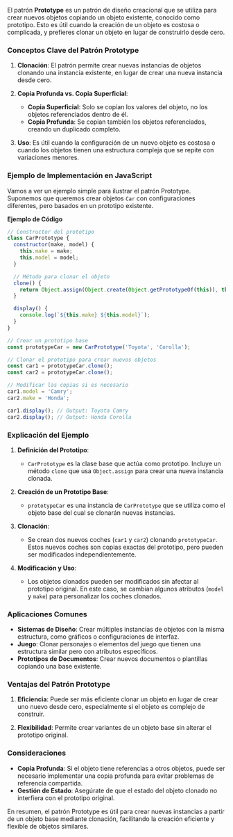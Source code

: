 El patrón **Prototype** es un patrón de diseño creacional que se utiliza para crear nuevos objetos copiando un objeto existente, conocido como prototipo. Esto es útil cuando la creación de un objeto es costosa o complicada, y prefieres clonar un objeto en lugar de construirlo desde cero.

### Conceptos Clave del Patrón Prototype

1. **Clonación**: El patrón permite crear nuevas instancias de objetos clonando una instancia existente, en lugar de crear una nueva instancia desde cero.

2. **Copia Profunda vs. Copia Superficial**:
   - **Copia Superficial**: Solo se copian los valores del objeto, no los objetos referenciados dentro de él.
   - **Copia Profunda**: Se copian también los objetos referenciados, creando un duplicado completo.

3. **Uso**: Es útil cuando la configuración de un nuevo objeto es costosa o cuando los objetos tienen una estructura compleja que se repite con variaciones menores.

### Ejemplo de Implementación en JavaScript

Vamos a ver un ejemplo simple para ilustrar el patrón Prototype. Suponemos que queremos crear objetos `Car` con configuraciones diferentes, pero basados en un prototipo existente.

**Ejemplo de Código**

```javascript
// Constructor del prototipo
class CarPrototype {
  constructor(make, model) {
    this.make = make;
    this.model = model;
  }

  // Método para clonar el objeto
  clone() {
    return Object.assign(Object.create(Object.getPrototypeOf(this)), this);
  }

  display() {
    console.log(`${this.make} ${this.model}`);
  }
}

// Crear un prototipo base
const prototypeCar = new CarPrototype('Toyota', 'Corolla');

// Clonar el prototipo para crear nuevos objetos
const car1 = prototypeCar.clone();
const car2 = prototypeCar.clone();

// Modificar las copias si es necesario
car1.model = 'Camry';
car2.make = 'Honda';

car1.display(); // Output: Toyota Camry
car2.display(); // Output: Honda Corolla
```

### Explicación del Ejemplo

1. **Definición del Prototipo**:
   - `CarPrototype` es la clase base que actúa como prototipo. Incluye un método `clone` que usa `Object.assign` para crear una nueva instancia clonada.

2. **Creación de un Prototipo Base**:
   - `prototypeCar` es una instancia de `CarPrototype` que se utiliza como el objeto base del cual se clonarán nuevas instancias.

3. **Clonación**:
   - Se crean dos nuevos coches (`car1` y `car2`) clonando `prototypeCar`. Estos nuevos coches son copias exactas del prototipo, pero pueden ser modificados independientemente.

4. **Modificación y Uso**:
   - Los objetos clonados pueden ser modificados sin afectar al prototipo original. En este caso, se cambian algunos atributos (`model` y `make`) para personalizar los coches clonados.

### Aplicaciones Comunes

- **Sistemas de Diseño**: Crear múltiples instancias de objetos con la misma estructura, como gráficos o configuraciones de interfaz.
- **Juego**: Clonar personajes o elementos del juego que tienen una estructura similar pero con atributos específicos.
- **Prototipos de Documentos**: Crear nuevos documentos o plantillas copiando una base existente.

### Ventajas del Patrón Prototype

1. **Eficiencia**: Puede ser más eficiente clonar un objeto en lugar de crear uno nuevo desde cero, especialmente si el objeto es complejo de construir.

2. **Flexibilidad**: Permite crear variantes de un objeto base sin alterar el prototipo original.

### Consideraciones

- **Copia Profunda**: Si el objeto tiene referencias a otros objetos, puede ser necesario implementar una copia profunda para evitar problemas de referencia compartida.
- **Gestión de Estado**: Asegúrate de que el estado del objeto clonado no interfiera con el prototipo original.

En resumen, el patrón Prototype es útil para crear nuevas instancias a partir de un objeto base mediante clonación, facilitando la creación eficiente y flexible de objetos similares.